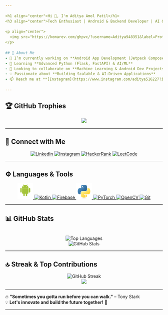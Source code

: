 ```yaml
---

<h1 align="center">Hi 👋, I'm Aditya Amol Patil</h1>
<h3 align="center">Tech Enthusiast | Android & Backend Developer | AI & ML Explorer</h3>

<p align="center"> 
  <img src="https://komarev.com/ghpvc/?username=Aditya948351&label=Profile%20views&color=0e75b6&style=flat" alt="Profile Views" />
</p>

## 🚀 About Me
- 🔭 I’m currently working on **Android App Development (Jetpack Compose)**  
- 🌱 Learning **Advanced Python (Flask, FastAPI) & AI/ML**  
- 👯 Looking to collaborate on **Machine Learning & Android Dev Projects**  
- 💡 Passionate about **Building Scalable & AI-Driven Applications**  
- 📫 Reach me at **[Instagram](https://www.instagram.com/aditya516227?igsh=MXQ4MjJ6NnR6Z241Ng==)**  

---
```


## 🏆 GitHub Trophies  
<p align="center">
  <img src="https://github-profile-trophy.vercel.app/?username=Aditya948351&theme=radical&no-frame=false&no-bg=false&margin-w=4"/>
</p>

---

## 🔗 Connect with Me  
<p align="center">
  <a href="https://linkedin.com/in/aditya-patil-a7743a292" target="blank">
    <img src="https://raw.githubusercontent.com/rahuldkjain/github-profile-readme-generator/master/src/images/icons/Social/linked-in-alt.svg" alt="LinkedIn" height="40" width="40"/>
  </a>
  <a href="https://instagram.com/aditya516227" target="blank">
    <img src="https://raw.githubusercontent.com/rahuldkjain/github-profile-readme-generator/master/src/images/icons/Social/instagram.svg" alt="Instagram" height="40" width="40"/>
  </a>
  <a href="https://www.hackerrank.com/ap8548328" target="blank">
    <img src="https://raw.githubusercontent.com/rahuldkjain/github-profile-readme-generator/master/src/images/icons/Social/hackerrank.svg" alt="HackerRank" height="40" width="40"/>
  </a>
  <a href="https://www.leetcode.com/adityapatil8793" target="blank">
    <img src="https://raw.githubusercontent.com/rahuldkjain/github-profile-readme-generator/master/src/images/icons/Social/leet-code.svg" alt="LeetCode" height="40" width="40"/>
  </a>
</p>

---

## ⚙️ Languages & Tools  
<p align="center">
  <a href="https://developer.android.com" target="_blank"> 
    <img src="https://raw.githubusercontent.com/devicons/devicon/master/icons/android/android-original-wordmark.svg" alt="Android" width="50" height="50"/> 
  </a> 
  <a href="https://kotlinlang.org" target="_blank">
    <img src="https://www.vectorlogo.zone/logos/kotlinlang/kotlinlang-icon.svg" alt="Kotlin" width="50" height="50"/> 
  </a> 
  <a href="https://firebase.google.com/" target="_blank">
    <img src="https://www.vectorlogo.zone/logos/firebase/firebase-icon.svg" alt="Firebase" width="50" height="50"/> 
  </a>
  <a href="https://www.python.org" target="_blank">
    <img src="https://raw.githubusercontent.com/devicons/devicon/master/icons/python/python-original.svg" alt="Python" width="50" height="50"/> 
  </a>
  <a href="https://pytorch.org/" target="_blank">
    <img src="https://www.vectorlogo.zone/logos/pytorch/pytorch-icon.svg" alt="PyTorch" width="50" height="50"/> 
  </a> 
  <a href="https://opencv.org/" target="_blank">
    <img src="https://www.vectorlogo.zone/logos/opencv/opencv-icon.svg" alt="OpenCV" width="50" height="50"/> 
  </a> 
  <a href="https://git-scm.com/" target="_blank">
    <img src="https://www.vectorlogo.zone/logos/git-scm/git-scm-icon.svg" alt="Git" width="50" height="50"/> 
  </a> 
</p>

---

## 📊 GitHub Stats  
<div align="center">


  <p>
    <br>
    <img src="https://github-readme-stats-sigma-five.vercel.app/api/top-langs/?username=Aditya948351&layout=compact&theme=dark" alt="Top Languages">
    <br>
    <img src="https://github-readme-stats-sigma-five.vercel.app/api?username=Aditya948351&show_icons=true&theme=dark" alt="GitHub Stats">
</p>
</div>

---

## 🔝 Streak & Top Contributions  
<div align="center">
  <img src="https://github-readme-streak-stats.herokuapp.com/?user=Aditya948351&theme=dracula" alt="GitHub Streak" />
  <br>
  <img src="https://quotes-github-readme.vercel.app/api?type=vertical&theme=merko">
</div>

---

🔥 **"Sometimes you gotta run before you can walk."** – Tony Stark  
💡 **Let's innovate and build the future together!** 🚀


---
